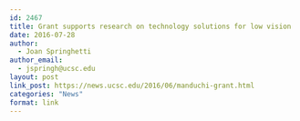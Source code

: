```yaml
---
id: 2467
title: Grant supports research on technology solutions for low vision
date: 2016-07-28
author:
  - Joan Springhetti
author_email:
  - jspringh@ucsc.edu
layout: post
link_post: https://news.ucsc.edu/2016/06/manduchi-grant.html
categories: "News"
format: link
---
```

